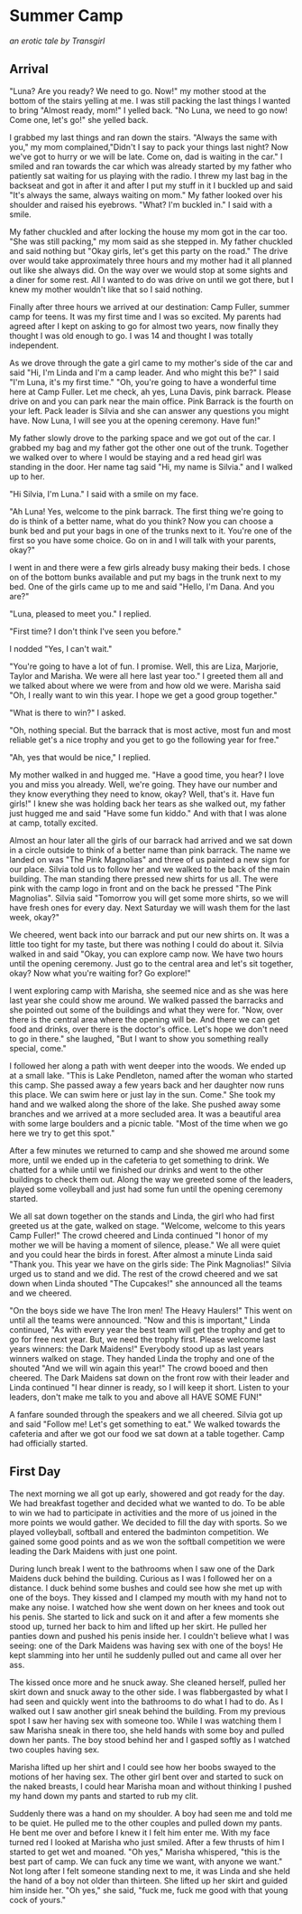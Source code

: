 # Summer Camp
_an erotic tale by Transgirl_

## Arrival
"Luna? Are you ready? We need to go. Now!" my mother stood at the bottom of the
stairs yelling at me. I was still packing the last things I wanted to bring
"Almost ready, mom!" I yelled back. "No Luna, we need to go now! Come one,
let's go!" she yelled back.

I grabbed my last things and ran down the stairs. "Always the same with you,"
my mom complained,"Didn't I say to pack your things last night? Now we've got
to hurry or we will be late. Come on, dad is waiting in the car." I smiled and
ran towards the car which was already started by my father who patiently sat
waiting for us playing with the radio. I threw my last bag in the backseat and
got in after it and after I put my stuff in it I buckled up and said "It's
always the same, always waiting on mom." My father looked over his shoulder and
raised his eyebrows. "What? I'm buckled in." I said with a smile.

My father chuckled and after locking the house my mom got in the car too. "She
was still packing," my mom said as she stepped in. My father chuckled and said
nothing but "Okay girls, let's get this party on the road." The drive over
would take approximately three hours and my mother had it all planned out like
she always did. On the way over we would stop at some sights and a diner for
some rest. All I wanted to do was drive on until we got there, but I knew my
mother wouldn't like that so I said nothing.

Finally after three hours we arrived at our destination: Camp Fuller, summer
camp for teens. It was my first time and I was so excited. My parents had
agreed after I kept on asking to go for almost two years, now finally they
thought I was old enough to go. I was 14 and thought I was totally independent.

As we drove through the gate a girl came to my mother's side of the car and
said "Hi, I'm Linda and I'm a camp leader. And who might this be?" I said "I'm
Luna, it's my first time." "Oh, you're going to have a wonderful time here at
Camp Fuller. Let me check, ah yes, Luna Davis, pink barrack. Please drive on
and you can park near the main office. Pink Barrack is the fourth on your left.
Pack leader is Silvia and she can answer any questions you might have. Now
Luna, I will see you at the opening ceremony. Have fun!"

My father slowly drove to the parking space and we got out of the car. I
grabbed my bag and my father got the other one out of the trunk. Together we
walked over to where I would be staying and a red head girl was standing in the
door. Her name tag said "Hi, my name is Silvia." and I walked up to her.

"Hi Silvia, I'm Luna." I said with a smile on my face.

"Ah Luna! Yes, welcome to the pink barrack. The first thing we're going to do
is think of a better name, what do you think? Now you can choose a bunk bed and
put your bags in one of the trunks next to it. You're one of the first so you
have some choice. Go on in and I will talk with your parents, okay?"

I went in and there were a few girls already busy making their beds. I chose on
of the bottom bunks available and put my bags in the trunk next to my bed. One
of the girls came up to me and said "Hello, I'm Dana. And you are?"

"Luna, pleased to meet you." I replied.

"First time? I don't think I've seen you before."

I nodded "Yes, I can't wait."

"You're going to have a lot of fun. I promise. Well, this are Liza, Marjorie,
Taylor and Marisha. We were all here last year too." I greeted them all and we
talked about where we were from and how old we were. Marisha said "Oh, I really
want to win this year. I hope we get a good group together."

"What is there to win?" I asked.

"Oh, nothing special. But the barrack that is most active, most fun and most
reliable get's a nice trophy and you get to go the following year for free."

"Ah, yes that would be nice," I replied.

My mother walked in and hugged me. "Have a good time, you hear? I love you and
miss you already. Well, we're going. They have our number and they know
everything they need to know, okay? Well, that's it. Have fun girls!" I knew
she was holding back her tears as she walked out, my father just hugged me and
said "Have some fun kiddo." And with that I was alone at camp, totally excited.

Almost an hour later all the girls of our barrack had arrived and we sat down
in a circle outside to think of a better name than pink barrack. The name we
landed on was "The Pink Magnolias" and three of us painted a new sign for our
place. Silvia told us to follow her and we walked to the back of the main
building. The man standing there pressed new shirts for us all. The were pink
with the camp logo in front and on the back he pressed "The Pink Magnolias".
Silvia said "Tomorrow you will get some more shirts, so we will have fresh ones
for every day. Next Saturday we will wash them for the last week, okay?"

We cheered, went back into our barrack and put our new shirts on. It was a
little too tight for my taste, but there was nothing I could do about it.
Silvia walked in and said "Okay, you can explore camp now. We have two hours
until the opening ceremony. Just go to the central area and let's sit together,
okay? Now what you're waiting for? Go explore!"

I went exploring camp with Marisha, she seemed nice and as she was here last
year she could show me around. We walked passed the barracks and she pointed
out some of the buildings and what they were for. "Now, over there is the
central area where the opening will be. And there we can get food and drinks,
over there is the doctor's office. Let's hope we don't need to go in there."
she laughed, "But I want to show you something really special, come."

I followed her along a path with went deeper into the woods. We ended up at a
small lake. "This is Lake Pendleton, named after the woman who started this
camp. She passed away a few years back and her daughter now runs this place. We
can swim here or just lay in the sun. Come." She took my hand and we walked
along the shore of the lake. She pushed away some branches and we arrived at a
more secluded area. It was a beautiful area with some large boulders and a
picnic table. "Most of the time when we go here we try to get this spot."

After a few minutes we returned to camp and she showed me around some more,
until we ended up in the cafeteria to get something to drink. We chatted for a
while until we finished our drinks and went to the other buildings to check
them out. Along the way we greeted some of the leaders, played some volleyball
and just had some fun until the opening ceremony started.

We all sat down together on the stands and Linda, the girl who had first
greeted us at the gate, walked on stage. "Welcome, welcome to this years Camp
Fuller!" The crowd cheered and Linda continued "I honor of my mother we will
be having a moment of silence, please." We all were quiet and you could hear
the birds in forest. After almost a minute Linda said "Thank you. This year we
have on the girls side: The Pink Magnolias!" Silvia urged us to stand and we
did. The rest of the crowd cheered and we sat down when Linda shouted "The
Cupcakes!" she announced all the teams and we cheered.

"On the boys side we have The Iron men! The Heavy Haulers!" This went on until
all the teams were announced. "Now and this is important," Linda continued, "As
with every year the best team will get the trophy and get to go for free next
year. But, we need the trophy first. Please welcome last years winners: the
Dark Maidens!" Everybody stood up as last years winners walked on stage. They
handed Linda the trophy and one of the shouted "And we will win again this
year!" The crowd booed and then cheered. The Dark Maidens sat down on the front
row with their leader and Linda continued "I hear dinner is ready, so I will
keep it short. Listen to your leaders, don't make me talk to you and above all
HAVE SOME FUN!"

A fanfare sounded through the speakers and we all cheered. Silvia got up and
said "Follow me! Let's get something to eat." We walked towards the cafeteria
and after we got our food we sat down at a table together. Camp had officially
started.

## First Day
The next morning we all got up early, showered and got ready for the day. We
had breakfast together and decided what we wanted to do. To be able to win we
had to participate in activities and the more of us joined in the more points
we would gather. We decided to fill the day with sports. So we played
volleyball, softball and entered the badminton competition. We gained some good
points and as we won the softball competition we were leading the Dark Maidens
with just one point.

During lunch break I went to the bathrooms when I saw one of the Dark Maidens
duck behind the building. Curious as I was I followed her on a distance. I duck
behind some bushes and could see how she met up with one of the boys. They
kissed and I clamped my mouth with my hand not to make any noise. I watched how
she went down on her knees and took out his penis. She started to lick and suck
on it and after a few moments she stood up, turned her back to him and lifted
up her skirt. He pulled her panties down and pushed his penis inside her. I
couldn't believe what I was seeing: one of the Dark Maidens was having sex with
one of the boys! He kept slamming into her until he suddenly pulled out and
came all over her ass.

The kissed once more and he snuck away. She cleaned herself, pulled her skirt
down and snuck away to the other side. I was flabbergasted by what I had seen
and quickly went into the bathrooms to do what I had to do. As I walked out I
saw another girl sneak behind the building. From my previous spot I saw her
having sex with someone too. While I was watching them I saw Marisha sneak in
there too, she held hands with some boy and pulled down her pants. The boy
stood behind her and I gasped softly as I watched two couples having sex.

Marisha lifted up her shirt and I could see how her boobs swayed to the motions
of her having sex. The other girl bent over and started to suck on the naked
breasts, I could hear Marisha moan and without thinking I pushed my hand down
my pants and started to rub my clit.

Suddenly there was a hand on my shoulder. A boy had seen me and told me to be
quiet. He pulled me to the other couples and pulled down my pants. He bent me
over and before I knew it I felt him enter me. With my face turned red I looked
at Marisha who just smiled. After a few thrusts of him I started to get wet and
moaned. "Oh yes," Marisha whispered, "this is the best part of camp. We can
fuck any time we want, with anyone we want." Not long after I felt someone
standing next to me, it was Linda and she held the hand of a boy not older than
thirteen. She lifted up her skirt and guided him inside her. "Oh yes," she
said, "fuck me, fuck me good with that young cock of yours."



